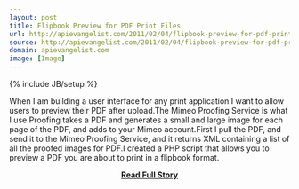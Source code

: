 ```yaml
---
layout: post
title: Flipbook Preview for PDF Print Files
url: http://apievangelist.com/2011/02/04/flipbook-preview-for-pdf-print-file/
source: http://apievangelist.com/2011/02/04/flipbook-preview-for-pdf-print-file/
domain: apievangelist.com
image: [Image]
---
```

{% include JB/setup %}<p>When I am building a user interface for any print application I want to allow users to preview their PDF after upload.The Mimeo Proofing Service is what I use.Proofing takes a PDF and generates a small and large image for each page of the PDF, and adds to your Mimeo account.First I pull the PDF, and send it to the Mimeo Proofing Service, and it returns XML containing a list of all the proofed images for PDF.I created a PHP script that allows you to preview a PDF you are about to print in a flipbook format.</p>
<center><p><a href="http://apievangelist.com/2011/02/04/flipbook-preview-for-pdf-print-file/" style='padding:25px; font-sze:18px; font-weight: bold;'>Read Full Story</a></p></center>
